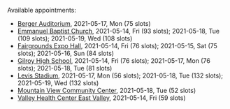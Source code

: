 Available appointments:

* [Berger Auditorium](https://schedulecare.sccgov.org/mychartprd/SignupAndSchedule/EmbeddedSchedule?id=132694&vt=1277&dept=101064003), 2021-05-17, Mon (75 slots)
* [Emmanuel Baptist Church](https://schedulecare.sccgov.org/mychartprd/SignupAndSchedule/EmbeddedSchedule?id=132871&vt=1277&dept=101064006), 2021-05-14, Fri (93 slots); 2021-05-18, Tue (109 slots); 2021-05-19, Wed (108 slots)
* [Fairgrounds Expo Hall](https://schedulecare.sccgov.org/mychartprd/SignupAndSchedule/EmbeddedSchedule?id=132726&vt=1277&dept=101064002), 2021-05-14, Fri (76 slots); 2021-05-15, Sat (75 slots); 2021-05-16, Sun (84 slots)
* [Gilroy High School](https://schedulecare.sccgov.org/mychartprd/SignupAndSchedule/EmbeddedSchedule?id=132980&vt=1277&dept=101064008), 2021-05-14, Fri (76 slots); 2021-05-17, Mon (76 slots); 2021-05-18, Tue (81 slots)
* [Levis Stadium](https://schedulecare.sccgov.org/mychartprd/SignupAndSchedule/EmbeddedSchedule?id=132723&vt=1277&dept=101064004), 2021-05-17, Mon (56 slots); 2021-05-18, Tue (132 slots); 2021-05-19, Wed (132 slots)
* [Mountain View Community Center](https://schedulecare.sccgov.org/mychartprd/SignupAndSchedule/EmbeddedSchedule?id=132472&vt=1277&dept=101064001), 2021-05-18, Tue (52 slots)
* [Valley Health Center East Valley](https://schedulecare.sccgov.org/mychartprd/SignupAndSchedule/EmbeddedSchedule?id=132268&vt=1277&dept=101064007), 2021-05-14, Fri (59 slots)
